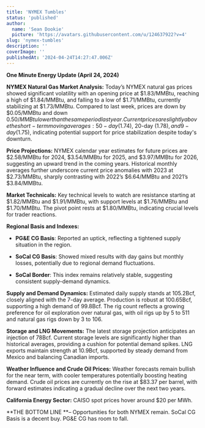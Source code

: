 ```yaml
---
title: 'NYMEX Tumbles'
status: 'published'
author:
  name: 'Sean Dookie'
  picture: 'https://avatars.githubusercontent.com/u/124637922?v=4'
slug: 'nymex-tumbles'
description: ''
coverImage: ''
publishedAt: '2024-04-24T14:27:47.006Z'
---
```




**One Minute Energy Update (April 24, 2024)**

**NYMEX Natural Gas Market Analysis:** Today’s NYMEX natural gas prices showed significant volatility with an opening price at $1.83/MMBtu, reaching a high of $1.84/MMBtu, and falling to a low of $1.71/MMBtu, currently stabilizing at $1.73/MMBtu. Compared to last week, prices are down by $0.05/MMBtu and down $0.50/MMBtu lower than the same period last year. Current prices are slightly above the short-term moving averages: 50-day ($1.74), 20-day ($1.78), and 9-day ($1.75), indicating potential support for price stabilization despite today's downturn.

**Price Projections:** NYMEX calendar year estimates for future prices are $2.58/MMBtu for 2024, $3.54/MMBtu for 2025, and $3.97/MMBtu for 2026, suggesting an upward trend in the coming years. Historical monthly averages further underscore current price anomalies with 2023 at $2.73/MMBtu, sharply contrasting with 2022’s $6.64/MMBtu and 2021’s $3.84/MMBtu.

**Market Technicals:** Key technical levels to watch are resistance starting at $1.82/MMBtu and $1.91/MMBtu, with support levels at $1.76/MMBtu and $1.70/MMBtu. The pivot point rests at $1.80/MMBtu, indicating crucial levels for trader reactions.

**Regional Basis and Indexes:**

- **PG&E CG Basis**: Reported an uptick, reflecting a tightened supply situation in the region.

- **SoCal CG Basis**: Showed mixed results with day gains but monthly losses, potentially due to regional demand fluctuations.

- **SoCal Border**: This index remains relatively stable, suggesting consistent supply-demand dynamics.

**Supply and Demand Dynamics:** Estimated daily supply stands at 105.2Bcf, closely aligned with the 7-day average. Production is robust at 100.65Bcf, supporting a high demand of 99.8Bcf. The rig count reflects a growing preference for oil exploration over natural gas, with oil rigs up by 5 to 511 and natural gas rigs down by 3 to 106.

**Storage and LNG Movements:** The latest storage projection anticipates an injection of 78Bcf. Current storage levels are significantly higher than historical averages, providing a cushion for potential demand spikes. LNG exports maintain strength at 10.9Bcf, supported by steady demand from Mexico and balancing Canadian imports.

**Weather Influence and Crude Oil Prices:** Weather forecasts remain bullish for the near term, with cooler temperatures potentially boosting heating demand. Crude oil prices are currently on the rise at $83.37 per barrel, with forward estimates indicating a gradual decline over the next two years.

**California Energy Sector:** CAISO spot prices hover around $20 per MWh.

**THE BOTTOM LINE **– Opportunities for both NYMEX remain. SoCal CG Basis is a decent buy. PG&E CG has room to fall.

